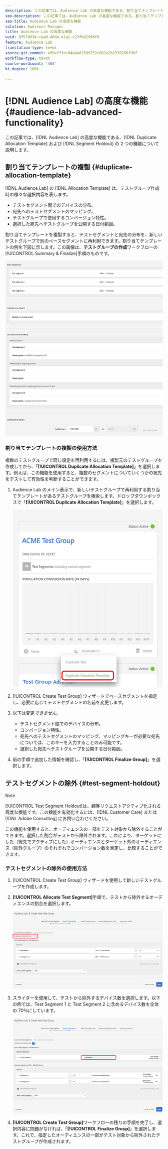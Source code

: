 ```yaml
---
description: この記事では、Audience Lab の高度な機能である、割り当てテンプレートの複製とセグメント除外の 2 つの機能について説明します。
seo-description: この記事では、Audience Lab の高度な機能である、割り当てテンプレートの複製とセグメント除外の 2 つの機能について説明します。
seo-title: Audience Lab の高度な機能
solution: Audience Manager
title: Audience Lab の高度な機能
uuid: 0f57d634-caa0-40da-81a2-c23fbd299bfd
feature: Audience Lab
translation-type: tm+mt
source-git-commit: e05eff3cc04e4a82399752c862e2b2370286f96f
workflow-type: tm+mt
source-wordcount: '465'
ht-degree: 100%

---
```



# [!DNL Audience Lab] の高度な機能 {#audience-lab-advanced-functionality}

この記事では、[!DNL Audience Lab] の高度な機能である、[!DNL Duplicate Allocation Template] および [!DNL Segment Holdout] の 2 つの機能について説明します。

## 割り当てテンプレートの複製 {#duplicate-allocation-template}

<!-- 
<p>The <b>Allocation Template</b> represents how you split a test group into test segments and the way the test segments are mapped to destinations. </p>
 -->

[!DNL Audience Lab] の [!DNL Allocation Template] は、テストグループ作成時の様々な選択内容を表します。

* テストセグメント間でのデバイスの分布。
* 宛先へのテストセグメントのマッピング。
* テストグループで使用するコンバージョン特性。
* 選択した宛先へテストグループを公開する日付範囲。

割り当てテンプレートを複製すると、テストセグメントと宛先の分布を、新しいテストグループで別のベースセグメントに再利用できます。割り当てテンプレートの例を下図に示します。この画像は、**テストグループの作成**&#x200B;ワークフローの[!UICONTROL Summary & Finalize]手順のものです。

![](assets/allocation_template_3.png)

<!--
With the option to duplicate allocation templates, you can increase your productivity when running multivariate tests as part of multivariate campaigns.
-->

### 割り当てテンプレートの複製の使用方法

複数のテストグループで同じ設定を再利用するには、複製元のテストグループを作成してから、「**[!UICONTROL Duplicate Allocation Template]**」を選択します。例えば、この機能を使用すると、複数のセグメントについていくつかの宛先をテストして有効性を判断することができます。

1. Audience Lab のメイン表示で、新しいテストグループで再利用する割り当てテンプレートがあるテストグループを検索します。ドロップダウンボックスで「**[!UICONTROL Duplicate Allocation Template]**」を選択します。

   ![](assets/duplicate-allocation-template.png)

2. [!UICONTROL Create Test Group] ウィザードでベースセグメントを指定し、必要に応じてテストセグメントの名前を変更します。
3. 以下は変更&#x200B;*できません*。

   * テストセグメント間でのデバイスの分布。
   * コンバージョン特性。
   * 宛先へのテストセグメントのマッピング。マッピングキーが必要な宛先については、このキーを入力することのみ可能です。
   * 選択した宛先へテストグループを公開する日付範囲。

4. 前の手順で追加した情報を確認し、「**[!UICONTROL Finalize Group]**」を選択します。

## テストセグメントの除外 {#test-segment-holdout}

>[!NOTE]
>
>[!UICONTROL Test Segment Holdout]は、顧客リクエストアクティブ化される高度な機能です。この機能を有効化するには、[!DNL Customer Care] または [!DNL Adobe Consulting] にお問い合わせください。

この機能を使用すると、オーディエンスの一部をテスト対象から除外することができます。選択した割合がテストから除外されます。これにより、ターゲットにした（宛先でアクティブにした）オーディエンスとターゲット外のオーディエンス（除外グループ）のそれぞれでコンバージョン数を測定し、比較することができます。

<!--
<p>Note that this option is different to the control segment because it subtracts the percentage ................. You can withhold an audience group and still use a control segment. </p>
-->

### テストセグメントの除外の使用方法

1. [!UICONTROL Create Test Group] ウィザードを使用して新しいテストグループを作成します。
1. **[!UICONTROL Allocate Test Segment]**&#x200B;手順で、テストから除外するオーディエンスの割合を選択します。

   ![リスト項目](assets/test-segment-holdout.png)

1. スライダーを使用して、テストから除外するデバイス数を選択します。以下の例では、Test Segment 1 と Test Segment 2 に含めるデバイス数を全体の 70％にしています。

   ![](assets/test-segment-holdout-selected.png)

1. **[!UICONTROL Create Test Group]**&#x200B;ワークフローの残りの手順を完了し、選択内容に問題がなければ、「**[!UICONTROL Finalize Group]**」を選択します。これで、指定したオーディエンスの一部がテスト対象から除外されたテストグループが作成されます。
